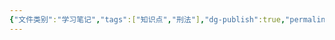 ```yaml
---
{"文件类别":"学习笔记","tags":["知识点","刑法"],"dg-publish":true,"permalink":"/学习笔记studyup/刑总/赌博罪/","dgPassFrontmatter":true,"created":"2024-11-03T19:08:41.667+08:00","updated":"2024-11-03T19:08:41.981+08:00"}
---
```


